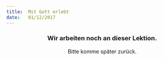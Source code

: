 ```yaml
---
title:  Mit Gott erlebt
date:   01/12/2017
---
```


### <center>Wir arbeiten noch an dieser Lektion.</center>
<center>Bitte komme später zurück.</center>